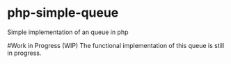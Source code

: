 # php-simple-queue
Simple implementation of an queue in php 

#Work in Progress (WIP)
The functional implementation of this queue is still in progress.
